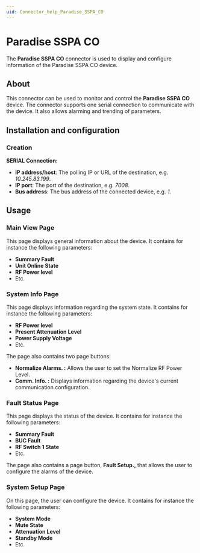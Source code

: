 ```yaml
---
uid: Connector_help_Paradise_SSPA_CO
---
```


# Paradise SSPA CO

The **Paradise SSPA CO** connector is used to display and configure information of the Paradise SSPA CO device.

## About

This connector can be used to monitor and control the **Paradise SSPA CO** device. The connector supports one serial connection to communicate with the device. It also allows alarming and trending of parameters.

## Installation and configuration

### Creation

**SERIAL Connection:**

- **IP address/host**: The polling IP or URL of the destination, e.g. *10.245.83.199*.
- **IP port**: The port of the destination, e.g. *7008*.
- **Bus address**: The bus address of the connected device, e.g. *1*.

## Usage

### Main View Page

This page displays general information about the device. It contains for instance the following parameters:

- **Summary Fault**
- **Unit Online State**
- **RF Power level**
- Etc.

### System Info Page

This page displays information regarding the system state. It contains for instance the following parameters:

- **RF Power level**
- **Present Attenuation Level**
- **Power Supply Voltage**
- Etc.

The page also contains two page buttons:

- **Normalize Alarms. :** Allows the user to set the Normalize RF Power Level.
- **Comm. Info. :** Displays information regarding the device's current communication configuration.

### Fault Status Page

This page displays the status of the device. It contains for instance the following parameters:

- **Summary Fault**
- **BUC Fault**
- **RF Switch 1 State**
- Etc.

The page also contains a page button, **Fault Setup.,** that allows the user to configure the alarms of the device.

### System Setup Page

On this page, the user can configure the device. It contains for instance the following parameters:

- **System Mode**
- **Mute State**
- **Attenuation Level**
- **Standby Mode**
- Etc.
